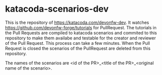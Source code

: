 # katacoda-scenarios-dev
This is the repository of https://katacoda.com/devonfw-dev. It watches https://github.com/devonfw-forge/tutorials for PullRequest. The tutorials in the Pull Requests are compiled to katacoda scenarios and commited to this repository to make them availabe and testable for the creator and reviewer of the Pull Request. This process can take a few minutes.
When the Pull Request is closed the scenarios of the PullRequest are deleted from this repository.

The names of the scenarios are &lt;id of the PR&gt;\_&lt;title of the PR&gt;\_&lt;original name of the scenario&gt;.
